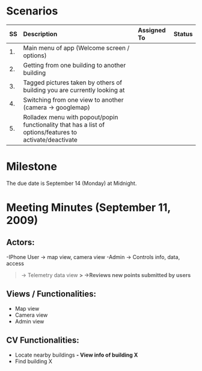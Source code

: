 # Scenarios #

|SS|Description|Assigned To|Status|
|:-|:----------|:----------|:-----|
|1.|Main menu of app (Welcome screen / options)|  |  |
|2.|Getting from one building to another building|  |  |
|3.|Tagged pictures taken by others of building you are currently looking at|  |  |
|4.|Switching from one view to another (camera -> googlemap)|  |  |
|5.|Rolladex menu with popout/popin functionality that has a list of options/features to activate/deactivate|  |  |


# Milestone #

The due date is September 14 (Monday) at Midnight.


# Meeting Minutes (September 11, 2009) #

## Actors: ##
-IPhone User -> map view, camera view
-Admin -> Controls info, data, access
> -> Telemetry data view **> ->Reviews new points submitted by users**

## Views / Functionalities: ##
- Map view
- Camera view
- Admin view

## CV Functionalities: ##
- Locate nearby buildings **- View info of building X**
- Find building X 